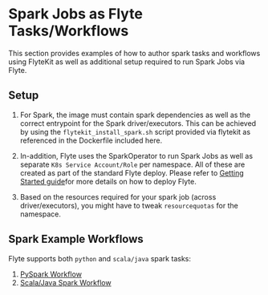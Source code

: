 # Spark Jobs as Flyte Tasks/Workflows

This section provides examples of how to author spark tasks and workflows using FlyteKit as well as additional setup required to run Spark Jobs via Flyte.

## Setup
1. For Spark, the image must contain spark dependencies as well as the correct entrypoint for the Spark driver/executors. This can be achieved by using
the `flytekit_install_spark.sh` script provided via flytekit as referenced in the Dockerfile included here.

2. In-addition, Flyte uses the SparkOperator to run Spark Jobs as well as separate `K8s Service Account/Role` per namespace. All of these are created as part of the standard Flyte deploy.
Please refer to [Getting Started guide](https://lyft.github.io/flyte/administrator/install/getting_started.html "Getting Started")for more details on how to deploy Flyte.

3. Based on the resources required for your spark job (across driver/executors), you might have to tweak `resourcequotas` for the namespace.


## Spark Example Workflows
Flyte supports both `python` and `scala/java` spark tasks:

1. [PySpark Workflow](pyspark_examples/README.md)
2. [Scala/Java Spark Workflow](scala_examples/README.md)
